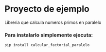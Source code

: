 # Proyecto de ejemplo

Libreria que calcula numeros primos en paralelo

### Para instalarlo simplemente ejecuta:

`pip install calcular_factorial_paralelo`